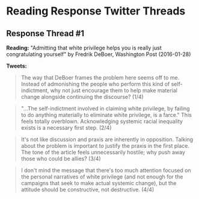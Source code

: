 # Reading Response Twitter Threads
## Response Thread \#1
**Reading:**
"Admitting that white privilege helps you is really just congratulating
yourself" by Fredrik DeBoer, Washington Post (2016-01-28)

**Tweets:**
> The way that DeBoer frames the problem here seems off to me. Instead of
admonishing the people who perform this kind of self-indictment, why not just
encourage them to help make material change alongside continuing the
discourse? (1/4)

> "...The self-indictment involved in claiming white privilege, by failing to
do anything materially to eliminate white privilege, is a farce." This feels
totally overblown. Acknowledging systemic racial inequality exists is a
necessary first step. (2/4)

> It's not like discussion and praxis are inherently in opposition. Talking
about the problem is important to justify the praxis in the first place. The
tone of the article feels unnecessarily hostile; why push away those who could
be allies? (3/4)

> I don't mind the message that there's too much attention focused on the
personal narratives of white privilege (and not enough for the campaigns that
seek to make actual systemic change), but the attitude should be constructive,
not destructive. (4/4)
